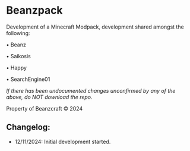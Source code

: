 # Beanzpack
Development of a Minecraft Modpack, development shared amongst the following:

• Beanz

• Saikosis

• Happy

• SearchEngine01


*If there has been undocumented changes unconfirmed by any of the above, do NOT download the repo.*

Property of Beanzcraft © 2024

Changelog:
--------------
  -  12/11/2024: Initial development started.
